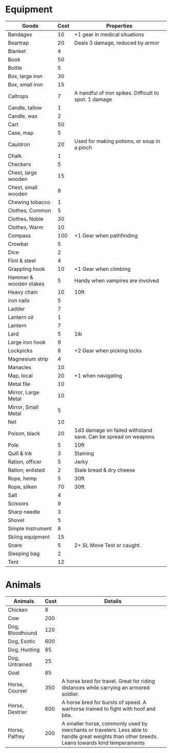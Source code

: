 # Equipment

| Goods                  | Cost | Properties                                                    |
| ---------------------- | ---- | ------------------------------------------------------------- |
| Bandages               | 10   | +1 gear in medical situations                                 |
| Beartrap               | 20   | Deals 3 damage, reduced by armor                              |
| Blanket                | 4    |                                                               |
| Book                   | 50   |                                                               |
| Bottle                 | 5    |                                                               |
| Box, large iron        | 30   |                                                               |
| Box, small iron        | 15   |                                                               |
| Caltrops               | 7    | A handful of iron spikes. Difficult to spot. 1 damage         |
| Candle, tallow         | 1    |                                                               |
| Candle, wax            | 2    |                                                               |
| Cart                   | 50   |                                                               |
| Case, map              | 5    |                                                               |
| Cauldron               | 20   | Used for making potions, or soup in a pinch                   |
| Chalk                  | 1    |                                                               |
| Checkers               | 5    |                                                               |
| Chest, large wooden    | 15   |                                                               |
| Chest, small wooden    | 8    |                                                               |
| Chewing tobacco        | 1    |                                                               |
| Clothes, Common        | 5    |                                                               |
| Clothes, Noble         | 30   |                                                               |
| Clothes, Warm          | 10   |                                                               |
| Compass                | 100  | +1 Gear when pathfinding                                      |
| Crowbar                | 5    |                                                               |
| Dice                   | 2    |                                                               |
| Flint & steel          | 4    |                                                               |
| Grappling hook         | 10   | +1 Gear when climbing                                         |
| Hammer & wooden stakes | 5    | Handy when vampires are involved                              |
| Heavy chain            | 10   | 10ft                                                          |
| iron nails             | 5    |                                                               |
| Ladder                 | 7    |                                                               |
| Lantern oil            | 1    |                                                               |
| Lantern                | 7    |                                                               |
| Lard                   | 5    | 1lb                                                           |
| Large iron hook        | 9    |                                                               |
| Lockpicks              | 8    | +2 Gear when picking locks                                    |
| Magnesium strip        | 4    |                                                               |
| Manacles               | 10   |                                                               |
| Map, local             | 20   | +1 when navigating                                            |
| Metal file             | 10   |                                                               |
| Mirror, Large Metal    | 10   |                                                               |
| Mirror, Small Metal    | 5    |                                                               |
| Net                    | 10   |                                                               |
| Poison, black          | 20   | 1d3 damage on failed withstand save. Can be spread on weapons |
| Pole                   | 5    | 10ft                                                          |
| Quill & Ink            | 3    | Staining                                                      |
| Ration, officer        | 5    | Jerky                                                         |
| Ration, enlisted       | 2    | Stale bread & dry cheese                                      |
| Rope, hemp             | 5    | 30ft                                                          |
| Rope, silken           | 70   | 30ft                                                          |
| Salt                   | 4    |                                                               |
| Scissors               | 9    |                                                               |
| Sharp needle           | 3    |                                                               |
| Shovel                 | 5    |                                                               |
| Simple Instrument      | 8    |                                                               |
| Skiing equipment       | 15   |                                                               |
| Snare                  | 5    | 2+ SL Move Test or caught.                                    |
| Sleeping bag           | 2    |                                                               |
| Tent                   | 12   |                                                               |

  
# Animals

| Animals         | Cost | Details                                                                                                                                        |
| --------------- | ---- | ---------------------------------------------------------------------------------------------------------------------------------------------- |
| Chicken         | 8    |                                                                                                                                                |
| Cow             | 200  |                                                                                                                                                |
| Dog, Bloodhound | 120  |                                                                                                                                                |
| Dog, Exotic     | 600  |                                                                                                                                                |
| Dog, Hunting    | 85   |                                                                                                                                                |
| Dog, Untrained  | 25   |                                                                                                                                                |
| Goat            | 85   |                                                                                                                                                |
| Horse, Courser  | 350  | A horse bred for travel. Great for riding distances while carrying an armored soldier.                                                         |
| Horse, Destrier | 600  | A horse bred for bursts of speed. A warhorse trained to fight with hoof and bite.                                                              |
| Horse, Palfrey  | 200  | A smaller horse, commonly used by merchants or travelers. Less able to handle great weights than other breeds. Leans towards kind temperaments |
